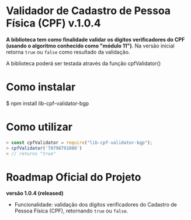 # Validador de Cadastro de Pessoa Física (CPF)  v.1.0.4

**A biblioteca tem como finalidade validar os dígitos verificadores do CPF (usando o algoritmo conhecido como "módulo 11")**. Na versão inicial retorna `true` ou `false` como resultado da validação.

A biblioteca poderá ser testada através da função cpfValidator()

# Como instalar
$  npm install lib-cpf-validator-bgp

# Como utilizar

```js
> const cpfValidator = require("lib-cpf-validator-bgp");
> cpfValidator('70798791080')
> // returns "true"
```

# Roadmap Oficial do Projeto

**versão 1.0.4 (released)**

- Funcionalidade: validação dos dígitos verificadores do Cadastro de Pessoa Física (CPF), retornando `true` ou `false`.